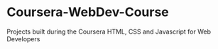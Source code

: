 # Coursera-WebDev-Course
Projects built during the Coursera HTML, CSS and Javascript for Web Developers
